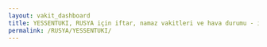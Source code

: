 ```yaml
---
layout: vakit_dashboard
title: YESSENTUKI, RUSYA için iftar, namaz vakitleri ve hava durumu - ilçe/eyalet seç
permalink: /RUSYA/YESSENTUKI/
---
```


<script type="text/javascript">
  var GLOBAL_COUNTRY = 'RUSYA';
  var GLOBAL_CITY = 'YESSENTUKI';
  var GLOBAL_STATE = '';
  var lat = 72;
  var lon = 21;
</script>
